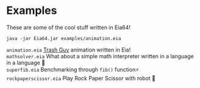 # Examples

These are some of the cool stuff written in Eia64!
```
java -jar Eia64.jar examples/animation.eia
```

`animation.eia` [Trash Guy](https://zac.cy/trashguy/) animation written in Eia!\
`mathsolver.eia` What about a simple math interpreter written in a language in a language 👀\
`superfib.eia` Benchmarking through `fib()` function⚡️\
`rockpaperscissor.eia` Play Rock Paper Scissor with robot 🤖